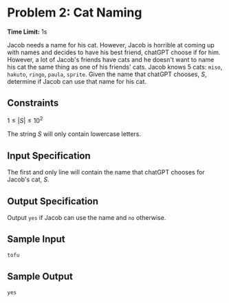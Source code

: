 # Problem 2: Cat Naming

**Time Limit:** 1s

Jacob needs a name for his cat. However, Jacob is horrible at coming up with names and decides to have his best friend, chatGPT choose if for him. However, a lot of Jacob's friends have cats and he doesn't want to name his cat the same thing as one of his friends' cats. Jacob knows 5 cats: `miso`, `hakuto`, `ringo`, `paula`, `sprite`. Given the name that chatGPT chooses, $S$, determine if Jacob can use that name for his cat.  

## Constraints

$1 \leq |S| \leq 10^2$

The string $S$ will only contain lowercase letters.

## Input Specification

The first and only line will contain the name that chatGPT chooses for Jacob's cat, $S$.

## Output Specification

Output `yes` if Jacob can use the name and `no` otherwise.

## Sample Input

```txt
tofu
```

## Sample Output

```txt
yes
```
